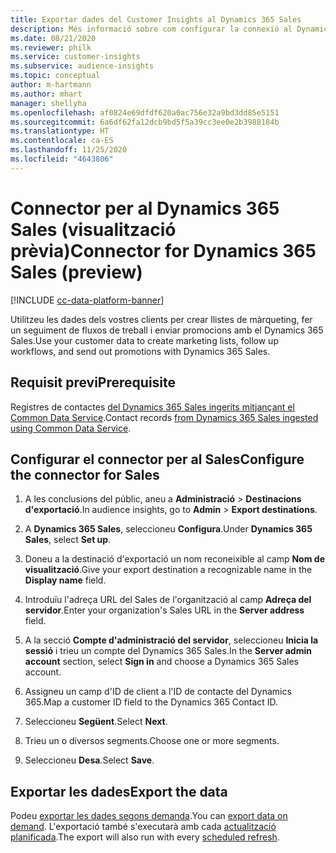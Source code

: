 ```yaml
---
title: Exportar dades del Customer Insights al Dynamics 365 Sales
description: Més informació sobre com configurar la connexió al Dynamics 365 Sales.
ms.date: 08/21/2020
ms.reviewer: philk
ms.service: customer-insights
ms.subservice: audience-insights
ms.topic: conceptual
author: m-hartmann
ms.author: mhart
manager: shellyha
ms.openlocfilehash: af0824e69dfdf620a0ac756e32a9bd3dd85e5151
ms.sourcegitcommit: 6a6df62fa12dcb9bd5f5a39cc3ee0e2b3988184b
ms.translationtype: HT
ms.contentlocale: ca-ES
ms.lasthandoff: 11/25/2020
ms.locfileid: "4643806"
---
```

# <a name="connector-for-dynamics-365-sales-preview"></a><span data-ttu-id="46879-103">Connector per al Dynamics 365 Sales (visualització prèvia)</span><span class="sxs-lookup"><span data-stu-id="46879-103">Connector for Dynamics 365 Sales (preview)</span></span>

[!INCLUDE [cc-data-platform-banner](../includes/cc-data-platform-banner.md)]

<span data-ttu-id="46879-104">Utilitzeu les dades dels vostres clients per crear llistes de màrqueting, fer un seguiment de fluxos de treball i enviar promocions amb el Dynamics 365 Sales.</span><span class="sxs-lookup"><span data-stu-id="46879-104">Use your customer data to create marketing lists, follow up workflows, and send out promotions with Dynamics 365 Sales.</span></span>

## <a name="prerequisite"></a><span data-ttu-id="46879-105">Requisit previ</span><span class="sxs-lookup"><span data-stu-id="46879-105">Prerequisite</span></span>

<span data-ttu-id="46879-106">Registres de contactes [del Dynamics 365 Sales ingerits mitjançant el Common Data Service](connect-power-query.md).</span><span class="sxs-lookup"><span data-stu-id="46879-106">Contact records [from Dynamics 365 Sales ingested using Common Data Service](connect-power-query.md).</span></span>

## <a name="configure-the-connector-for-sales"></a><span data-ttu-id="46879-107">Configurar el connector per al Sales</span><span class="sxs-lookup"><span data-stu-id="46879-107">Configure the connector for Sales</span></span>

1. <span data-ttu-id="46879-108">A les conclusions del públic, aneu a **Administració** > **Destinacions d'exportació**.</span><span class="sxs-lookup"><span data-stu-id="46879-108">In audience insights, go to **Admin** > **Export destinations**.</span></span>

1. <span data-ttu-id="46879-109">A **Dynamics 365 Sales**, seleccioneu **Configura**.</span><span class="sxs-lookup"><span data-stu-id="46879-109">Under **Dynamics 365 Sales**, select **Set up**.</span></span>

1. <span data-ttu-id="46879-110">Doneu a la destinació d'exportació un nom reconeixible al camp **Nom de visualització**.</span><span class="sxs-lookup"><span data-stu-id="46879-110">Give your export destination a recognizable name in the **Display name** field.</span></span>

1. <span data-ttu-id="46879-111">Introduïu l'adreça URL del Sales de l'organització al camp **Adreça del servidor**.</span><span class="sxs-lookup"><span data-stu-id="46879-111">Enter your organization's Sales URL in the **Server address** field.</span></span>

1. <span data-ttu-id="46879-112">A la secció **Compte d'administració del servidor**, seleccioneu **Inicia la sessió** i trieu un compte del Dynamics 365 Sales.</span><span class="sxs-lookup"><span data-stu-id="46879-112">In the **Server admin account** section, select **Sign in** and choose a Dynamics 365 Sales account.</span></span>

1. <span data-ttu-id="46879-113">Assigneu un camp d'ID de client a l'ID de contacte del Dynamics 365.</span><span class="sxs-lookup"><span data-stu-id="46879-113">Map a customer ID field to the Dynamics 365 Contact ID.</span></span>

1. <span data-ttu-id="46879-114">Seleccioneu **Següent**.</span><span class="sxs-lookup"><span data-stu-id="46879-114">Select **Next**.</span></span>

1. <span data-ttu-id="46879-115">Trieu un o diversos segments.</span><span class="sxs-lookup"><span data-stu-id="46879-115">Choose one or more segments.</span></span>

1. <span data-ttu-id="46879-116">Seleccioneu **Desa**.</span><span class="sxs-lookup"><span data-stu-id="46879-116">Select **Save**.</span></span>

## <a name="export-the-data"></a><span data-ttu-id="46879-117">Exportar les dades</span><span class="sxs-lookup"><span data-stu-id="46879-117">Export the data</span></span>

<span data-ttu-id="46879-118">Podeu [exportar les dades segons demanda](export-destinations.md).</span><span class="sxs-lookup"><span data-stu-id="46879-118">You can [export data on demand](export-destinations.md).</span></span> <span data-ttu-id="46879-119">L'exportació també s'executarà amb cada [actualització planificada](system.md#schedule-tab).</span><span class="sxs-lookup"><span data-stu-id="46879-119">The export will also run with every [scheduled refresh](system.md#schedule-tab).</span></span>

